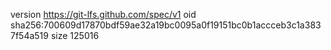 version https://git-lfs.github.com/spec/v1
oid sha256:700609d17870bdf59ae32a19bc0095a0f19151bc0b1accceb3c1a3837f54a519
size 125016
